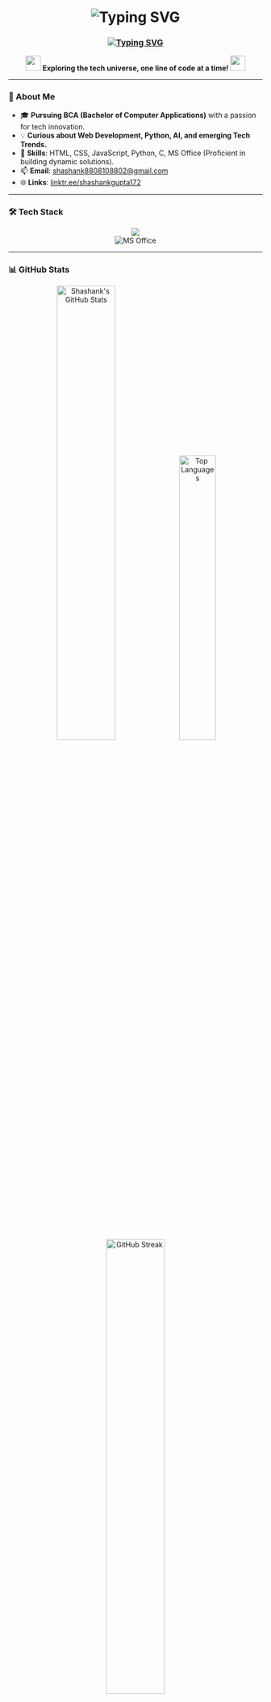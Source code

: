 <h1 align="center">
  <img src="https://readme-typing-svg.herokuapp.com?font=Fira+Code&size=35&color=FF6F61&center=true&vCenter=true&width=500&lines=Hi+👋,+I'm+Shashank+Gupta" alt="Typing SVG">
</h1>
<h3 align="center">
  <a href="https://git.io/typing-svg">
    <img src="https://readme-typing-svg.herokuapp.com?font=Roboto&size=20&color=6B7280&center=true&vCenter=true&width=600&lines=🚀+BCA+Student+|+💻+Web+Developer+|+🧠+Tech+Explorer+|+🎯+AI+%26+Data+Science+Enthusiast" alt="Typing SVG">
  </a>
</h3>

<p align="center">
  <img src="https://media.giphy.com/media/hvRJCLFzcasrR4ia7z/giphy.gif" width="30px"> 
  <b>Exploring the tech universe, one line of code at a time!</b>
  <img src="https://media.giphy.com/media/hvRJCLFzcasrR4ia7z/giphy.gif" width="30px">
</p>

---

### 📌 About Me

- 🎓 **Pursuing BCA (Bachelor of Computer Applications)** with a passion for tech innovation.
- 💡 **Curious about Web Development, Python, AI, and emerging Tech Trends.**
- 🔧 **Skills**: HTML, CSS, JavaScript, Python, C, MS Office (Proficient in building dynamic solutions).
- 📫 **Email**: <a href="mailto:shashank8808108802@gmail.com">shashank8808108802@gmail.com</a>
- 🌐 **Links**: <a href="https://linktr.ee/shashankgupta172">linktr.ee/shashankgupta172</a>

---

### 🛠️ Tech Stack

<p align="center">
  <a href="https://skillicons.dev">
    <img src="https://skillicons.dev/icons?i=html,css,js,python,c,vscode,git,github" />
  </a>
  <br>
  <img src="https://img.shields.io/badge/-MS%20Office-FF6F61?style=flat-square&logo=microsoft-office&logoColor=white" alt="MS Office">
</p>

---

### 📊 GitHub Stats

<p align="center">
  <img src="https://github-readme-stats.vercel.app/api?username=ApnaShashank&show_icons=true&theme=dracula&hide_border=true&count_private=true" alt="Shashank's GitHub Stats" width="48%">
  <img src="https://github-readme-stats.vercel.app/api/top-langs/?username=ApnaShashank&layout=compact&theme=dracula&hide_border=true" alt="Top Languages" width="38%">
</p>

<p align="center">
  <img src="https://github-readme-streak-stats.herokuapp.com/?user=ApnaShashank&theme=dracula&hide_border=true" alt="GitHub Streak" width="48%">
</p>

---

### 🌐 Connect with Me

<p align="center">
  <a href="https://www.linkedin.com/in/shashank-gupta-2080b6338/">
    <img src="https://img.shields.io/badge/LinkedIn-0A66C2?style=for-the-badge&logo=linkedin&logoColor=white" alt="LinkedIn">
  </a>
  <a href="https://github.com/ApnaShashank">
    <img src="https://img.shields.io/badge/GitHub-181717?style=for-the-badge&logo=github&logoColor=white" alt="GitHub">
  </a>
  <a href="https://linktr.ee/shashankgupta172">
    <img src="https://img.shields.io/badge/Linktree-39E09B?style=for-the-badge&logo=linktree&logoColor=white" alt="Linktree">
  </a>
</p>

---

### 💬 My Motto

<p align="center">
  <i>"Main hamesha naye cheezein seekhne aur apne skills ko upgrade karne mein vishwas rakhta hoon!"</i>
  <br>
  <img src="https://media.giphy.com/media/LmNwrBhejkK9EFP504/giphy.gif" width="100px" alt="Coding GIF">
</p>

---

<p align="center">
  <img src="https://visitor-badge.laobi.icu/badge?page_id=ApnaShashank.ApnaShashank" alt="Visitor Badge">
</p>
